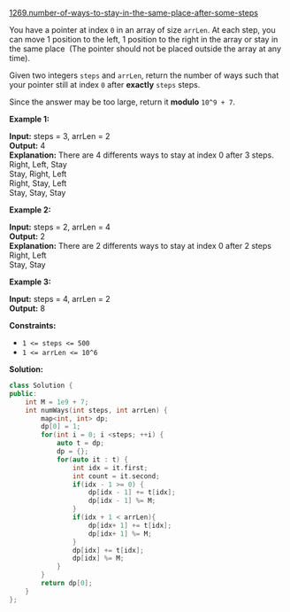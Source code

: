 [1269.number-of-ways-to-stay-in-the-same-place-after-some-steps](https://leetcode.com/problems/number-of-ways-to-stay-in-the-same-place-after-some-steps/)  

You have a pointer at index `0` in an array of size `arrLen`. At each step, you can move 1 position to the left, 1 position to the right in the array or stay in the same place  (The pointer should not be placed outside the array at any time).

Given two integers `steps` and `arrLen`, return the number of ways such that your pointer still at index `0` after **exactly** `steps` steps.

Since the answer may be too large, return it **modulo** `10^9 + 7`.

**Example 1:**

  
**Input:** steps = 3, arrLen = 2  
**Output:** 4  
**Explanation:** There are 4 differents ways to stay at index 0 after 3 steps.  
Right, Left, Stay  
Stay, Right, Left  
Right, Stay, Left  
Stay, Stay, Stay  

**Example 2:**

  
**Input:** steps = 2, arrLen = 4  
**Output:** 2  
**Explanation:** There are 2 differents ways to stay at index 0 after 2 steps  
Right, Left  
Stay, Stay  

**Example 3:**

  
**Input:** steps = 4, arrLen = 2  
**Output:** 8  

**Constraints:**

*   `1 <= steps <= 500`
*   `1 <= arrLen <= 10^6`  



**Solution:**  

```cpp
class Solution {
public:
    int M = 1e9 + 7;
    int numWays(int steps, int arrLen) {
        map<int, int> dp;
        dp[0] = 1;
        for(int i = 0; i <steps; ++i) {
            auto t = dp;
            dp = {};
            for(auto it : t) {
                int idx = it.first;
                int count = it.second;
                if(idx - 1 >= 0) {
                    dp[idx - 1] += t[idx];
                    dp[idx - 1] %= M;
                }
                if(idx + 1 < arrLen){
                    dp[idx+ 1] += t[idx];
                    dp[idx+ 1] %= M;
                }
                dp[idx] += t[idx];
                dp[idx] %= M;
            }
        }
        return dp[0];
    }
};
```
      